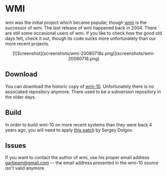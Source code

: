 WMI
===
wmi was the initial project which became popular, though [wmii](/wmii/) is the
successor of wmi. The last release of wmi happened back in 2004. There are still
some occasional users of wmi. If you like to check how the good old days felt,
check it out, though its code sucks more unfortunately than our more
recent projects.

<center>[![Screenshot](screenshots/wmi-20080718s.png)](screenshots/wmi-20080718.png)</center>

Download
--------
You can download the historic copy of
[wmi-10](http://code.suckless.org/dl/misc/wmi-10.tar.gz). Unfortunately there
is no associated repository anymore. There used to be a subversion repository
in the older days.

Build
-----
In order to build wmi-10 on more recent systems than they were back 4
years ago, you will need to apply [this
patch](wmi-10_compile_fixes.diff) by Sergey Dolgov.

Issues
------
If you want to contact the author of wmi, use his proper email address
[garbeam@gmail.com](mailto:garbeam@gmail.com) -- the email address presented in
the wmi-10 source isn't valid anymore.
